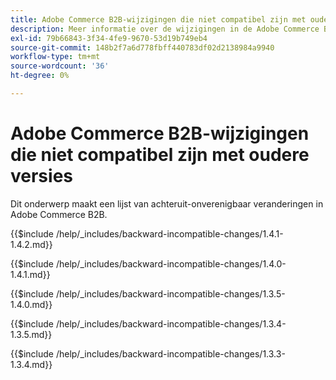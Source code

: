 ```yaml
---
title: Adobe Commerce B2B-wijzigingen die niet compatibel zijn met oudere versies
description: Meer informatie over de wijzigingen in de Adobe Commerce B2B-releases waardoor u mogelijk uw aangepaste code moet bijwerken.
exl-id: 79b66843-3f34-4fe9-9670-53d19b749eb4
source-git-commit: 148b2f7a6d778fbff440783df02d2138984a9940
workflow-type: tm+mt
source-wordcount: '36'
ht-degree: 0%

---
```


# Adobe Commerce B2B-wijzigingen die niet compatibel zijn met oudere versies

Dit onderwerp maakt een lijst van achteruit-onverenigbaar veranderingen in Adobe Commerce B2B.

{{$include /help/_includes/backward-incompatible-changes/1.4.1-1.4.2.md}}

{{$include /help/_includes/backward-incompatible-changes/1.4.0-1.4.1.md}}

{{$include /help/_includes/backward-incompatible-changes/1.3.5-1.4.0.md}}

{{$include /help/_includes/backward-incompatible-changes/1.3.4-1.3.5.md}}

{{$include /help/_includes/backward-incompatible-changes/1.3.3-1.3.4.md}}
